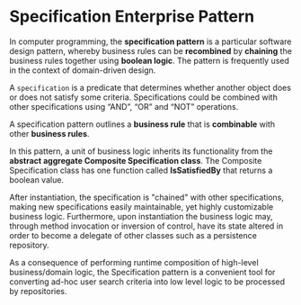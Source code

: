 # Specification Enterprise Pattern

In computer programming, the **specification pattern** is a particular software design pattern, whereby business rules can be **recombined** by **chaining** the business rules together using **boolean logic**. The pattern is frequently used in the context of domain-driven design.

A `specification` is a predicate that determines whether another object does or does not satisfy some criteria. Specifications could be combined with other specifications using “AND”, “OR” and “NOT” operations.

A specification pattern outlines a **business rule** that is **combinable** with other **business rules**. 

In this pattern, a unit of business logic inherits its functionality from the **abstract aggregate Composite Specification class**. The Composite Specification class has one function called **IsSatisfiedBy** that returns a boolean value. 

After instantiation, the specification is "chained" with other specifications, making new specifications easily maintainable, yet highly customizable business logic. Furthermore, upon instantiation the business logic may, through method invocation or inversion of control, have its state altered in order to become a delegate of other classes such as a persistence repository.

As a consequence of performing runtime composition of high-level business/domain logic, the Specification pattern is a convenient tool for converting ad-hoc user search criteria into low level logic to be processed by repositories.